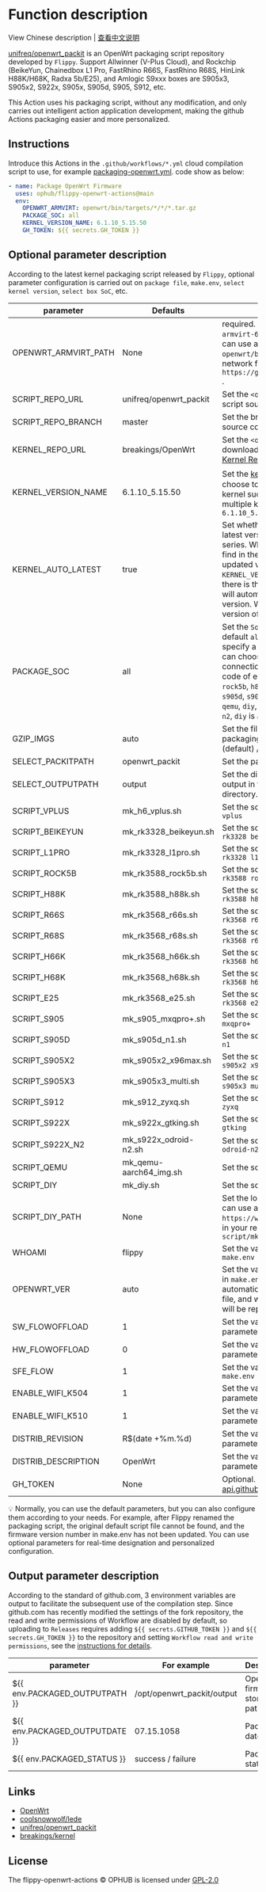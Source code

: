 # Function description

View Chinese description  |  [查看中文说明](README.cn.md)

[unifreq/openwrt_packit](https://github.com/unifreq/openwrt_packit) is an OpenWrt packaging script repository developed by `Flippy`. Support Allwinner (V-Plus Cloud), and Rockchip (BeikeYun, Chainedbox L1 Pro, FastRhino R66S, FastRhino R68S, HinLink H88K/H68K, Radxa 5b/E25), and Amlogic S9xxx boxes are S905x3, S905x2, S922x, S905x, S905d, S905, S912, etc.

This Action uses his packaging script, without any modification, and only carries out intelligent action application development, making the github Actions packaging easier and more personalized.

## Instructions

Introduce this Actions in the `.github/workflows/*.yml` cloud compilation script to use, for example [packaging-openwrt.yml](.github/workflows/packaging-openwrt.yml). code show as below:

```yaml
- name: Package OpenWrt Firmware
  uses: ophub/flippy-openwrt-actions@main
  env:
    OPENWRT_ARMVIRT: openwrt/bin/targets/*/*/*.tar.gz
    PACKAGE_SOC: all
    KERNEL_VERSION_NAME: 6.1.10_5.15.50
    GH_TOKEN: ${{ secrets.GH_TOKEN }}
```

## Optional parameter description

According to the latest kernel packaging script released by `Flippy`, optional parameter configuration is carried out on `package file`, `make.env`, `select kernel version`, `select box SoC`, etc.

| parameter              | Defaults               | Description                                                   |
|------------------------|------------------------|---------------------------------------------------------------|
| OPENWRT_ARMVIRT_PATH   | None                   | required. Set the file path of `openwrt-armvirt-64-default-rootfs.tar.gz` , you can use a relative path such as `openwrt/bin/targets/*/*/*.tar.gz` or the network file download address. E.g `https://github.com/*/releases/*/*.tar.gz` . |
| SCRIPT_REPO_URL        | unifreq/openwrt_packit | Set the `<owner>/<repo>` of the packaging script source code repository. |
| SCRIPT_REPO_BRANCH     | master                 | Set the branch of the packaged script source code repository. |
| KERNEL_REPO_URL        | breakings/OpenWrt      | Set the `<owner>/<repo>` of the kernel download repository, Used by default from [Kernel Releases](https://github.com/breakings/OpenWrt/releases/tag/kernel_stable) maintained by breakings. |
| KERNEL_VERSION_NAME    | 6.1.10_5.15.50         | Set the [kernel version](https://github.com/breakings/OpenWrt/releases/tag/kernel_stable)，you can view and choose to specify. you can specify a single kernel such as `6.1.10`, you can choose multiple kernel to use `_` connection such as `6.1.10_5.15.50` |
| KERNEL_AUTO_LATEST     | true                   | Set whether to automatically adopt the latest version of the kernel of the same series. When it is `true`, it will automatically find in the kernel library whether there is an updated version of the kernel specified in `KERNEL_VERSION_NAME` such as 6.1.10. If there is the latest version of same series, it will automatically Replace with the latest version. When set to `false`, the specified version of the kernel will be compiled. |
| PACKAGE_SOC            | all                    | Set the `SoC` of the packaging box, the default `all` packs all boxes, you can specify a single box such as `s905x3`, you can choose multiple boxes to use `_` connection such as `s905x3_s905d` . SOC code of each box is: `vplus`, `beikeyun`, `l1pro`, `rock5b`, `h88k`, `r66s`, `r68s`, `h68k`, `e25`, `s905`, `s905d`, `s905x2`, `s905x3`, `s912`, `s922x`, `s922x-n2`, `qemu`, `diy`, Note: `s922x-n2` is `s922x-odroid-n2`, `diy` is a custom box.  |
| GZIP_IMGS              | auto                   | Set the file compression format after packaging, optional values are `.gz` (default) / `.xz` / `.zip` / `.zst` / `.7z` |
| SELECT_PACKITPATH      | openwrt_packit         | Set the packit directory under `/opt` |
| SELECT_OUTPUTPATH      | output                 | Set the directory name of the firmware output in the `${SELECT_PACKITPATH}` directory. |
| SCRIPT_VPLUS           | mk_h6_vplus.sh         | Set the script file name for packaging `h6 vplus` |
| SCRIPT_BEIKEYUN        | mk_rk3328_beikeyun.sh  | Set the script file name for packaging `rk3328 beikeyun` |
| SCRIPT_L1PRO           | mk_rk3328_l1pro.sh     | Set the script file name for packaging `rk3328 l1pro` |
| SCRIPT_ROCK5B          | mk_rk3588_rock5b.sh    | Set the script file name for packaging `rk3588 rock5b` |
| SCRIPT_H88K            | mk_rk3588_h88k.sh      | Set the script file name for packaging `rk3588 h88k` |
| SCRIPT_R66S            | mk_rk3568_r66s.sh      | Set the script file name for packaging `rk3568 r66s` |
| SCRIPT_R68S            | mk_rk3568_r68s.sh      | Set the script file name for packaging `rk3568 r68s` |
| SCRIPT_H66K            | mk_rk3568_h66k.sh      | Set the script file name for packaging `rk3568 h66k` |
| SCRIPT_H68K            | mk_rk3568_h68k.sh      | Set the script file name for packaging `rk3568 h68k` |
| SCRIPT_E25             | mk_rk3568_e25.sh       | Set the script file name for packaging `rk3568 e25`  |
| SCRIPT_S905            | mk_s905_mxqpro+.sh     | Set the script file name for packaging `s905 mxqpro+` |
| SCRIPT_S905D           | mk_s905d_n1.sh         | Set the script file name for packaging `s905d n1` |
| SCRIPT_S905X2          | mk_s905x2_x96max.sh    | Set the script file name for packaging `s905x2 x96max` |
| SCRIPT_S905X3          | mk_s905x3_multi.sh     | Set the script file name for packaging `s905x3 multi` |
| SCRIPT_S912            | mk_s912_zyxq.sh        | Set the script file name for packaging `s912 zyxq` |
| SCRIPT_S922X           | mk_s922x_gtking.sh     | Set the script file name for packaging `s922x gtking` |
| SCRIPT_S922X_N2        | mk_s922x_odroid-n2.sh  | Set the script file name for packaging `s922x odroid-n2` |
| SCRIPT_QEMU            | mk_qemu-aarch64_img.sh | Set the script file name for packaging `qemu` |
| SCRIPT_DIY             | mk_diy.sh              | Set the script file name for packaging `diy` |
| SCRIPT_DIY_PATH        | None                   | Set the load path for `SCRIPT_DIY` files. You can use a URL such as `https://weburl/mydiyfile` or a relative path in your repository such as `script/mk_s905w.sh` |
| WHOAMI                 | flippy                 | Set the value of the `WHOAMI` parameter in `make.env` |
| OPENWRT_VER            | auto                   | Set the value of the `OPENWRT_VER` parameter in `make.env`. The default `auto` will automatically inherit the assignment in the file, and when set to other parameters, it will be replaced with custom parameters. |
| SW_FLOWOFFLOAD         | 1                      | Set the value of the `SW_FLOWOFFLOAD` parameter in `make.env` |
| HW_FLOWOFFLOAD         | 0                      | Set the value of the `HW_FLOWOFFLOAD` parameter in `make.env` |
| SFE_FLOW               | 1                      | Set the value of the `SFE_FLOW` parameter in `make.env`       |
| ENABLE_WIFI_K504       | 1                      | Set the value of the `ENABLE_WIFI_K504` parameter in `make.env` |
| ENABLE_WIFI_K510       | 1                      | Set the value of the `ENABLE_WIFI_K510` parameter in `make.env` |
| DISTRIB_REVISION       | R$(date +%m.%d)        | Set the value of the `DISTRIB_REVISION` parameter in `make.env` |
| DISTRIB_DESCRIPTION    | OpenWrt                | Set the value of the `DISTRIB_DESCRIPTION` parameter in `make.env` |
| GH_TOKEN               | None                   | Optional. Set ${{ secrets.GH_TOKEN }} for [api.github.com](https://docs.github.com/en/rest/overview/resources-in-the-rest-api?apiVersion=2022-11-28#requests-from-personal-accounts) query. |

💡 Normally, you can use the default parameters, but you can also configure them according to your needs. For example, after Flippy renamed the packaging script, the original default script file cannot be found, and the firmware version number in make.env has not been updated. You can use optional parameters for real-time designation and personalized configuration.

## Output parameter description

According to the standard of github.com, 3 environment variables are output to facilitate the subsequent use of the compilation step. Since github.com has recently modified the settings of the fork repository, the read and write permissions of Workflow are disabled by default, so uploading to `Releases` requires adding `${{ secrets.GITHUB_TOKEN }}` and `${{ secrets.GH_TOKEN }}` to the repository and setting `Workflow read and write permissions`, see the [instructions for details](https://github.com/ophub/amlogic-s9xxx-openwrt/tree/main/make-openwrt/documents#2-set-the-privacy-variable-github_token).

| parameter                                | For example                | Description                   |
|------------------------------------------|----------------------------|-------------------------------|
| ${{ env.PACKAGED_OUTPUTPATH }}           | /opt/openwrt_packit/output | OpenWrt firmware storage path |
| ${{ env.PACKAGED_OUTPUTDATE }}           | 07.15.1058                 | Packing date                  |
| ${{ env.PACKAGED_STATUS }}               | success / failure          | Package status                |

## Links

- [OpenWrt](https://github.com/openwrt/openwrt)
- [coolsnowwolf/lede](https://github.com/coolsnowwolf/lede)
- [unifreq/openwrt_packit](https://github.com/unifreq/openwrt_packit)
- [breakings/kernel](https://github.com/breakings/OpenWrt/tree/main/opt)

## License

The flippy-openwrt-actions © OPHUB is licensed under [GPL-2.0](https://github.com/ophub/flippy-openwrt-actions/blob/main/LICENSE)

